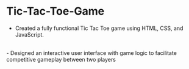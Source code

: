 # Tic-Tac-Toe-Game
 - Created a fully functional Tic Tac Toe game using HTML,  CSS, and JavaScript.
<br>
  - Designed an interactive user interface with game logic to  facilitate competitive gameplay between two players
